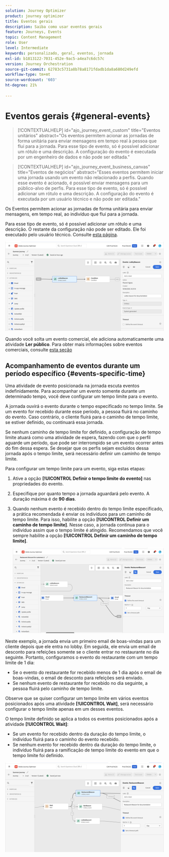 ```yaml
---
solution: Journey Optimizer
product: journey optimizer
title: Eventos gerais
description: Saiba como usar eventos gerais
feature: Journeys, Events
topic: Content Management
role: User
level: Intermediate
keywords: personalizado, geral, eventos, jornada
exl-id: b1813122-7031-452e-9ac5-a4ea7c6dc57c
version: Journey Orchestration
source-git-commit: 62783c5731a8b78a8171fdadb1da8a680d249efd
workflow-type: tm+mt
source-wordcount: '603'
ht-degree: 21%

---
```


# Eventos gerais {#general-events}

>[!CONTEXTUALHELP]
>id="ajo_journey_event_custom"
>title="Eventos unitários"
>abstract="Os eventos permitem acionar as jornadas de forma unitária para enviar mensagens em tempo real à pessoa que flui para a jornada. Para esse tipo de evento, só é possível adicionar um rótulo e uma descrição. A configuração do evento é executada por um engenheiro de dados e não pode ser editada."

>[!CONTEXTUALHELP]
>id="ajo_journey_event_business_canvas"
>title="Eventos de negócios"
>abstract="Esses eventos permitem iniciar uma jornada usando um evento não relacionado a perfis. Quando esse evento é acionado, é possível enviar mensagens para um público-alvo de perfis. Para esse tipo de evento, só é possível adicionar um rótulo e uma descrição. A configuração do evento é executada por um usuário técnico e não pode ser editada."

Os Eventos permitem acionar as jornadas de forma unitária para enviar mensagens, em tempo real, ao indivíduo que flui para a jornada.

Para esse tipo de evento, só é possível adicionar um rótulo e uma descrição. O restante da configuração não pode ser editado. Ele foi executado pelo usuário técnico. Consulte [esta página](../event/about-events.md).

![](assets/general-events.png)

Quando você solta um evento comercial, ele adiciona automaticamente uma atividade **Ler público**. Para obter mais informações sobre eventos comerciais, consulte [esta seção](../event/about-events.md)

## Acompanhamento de eventos durante um período específico {#events-specific-time}

Uma atividade de evento posicionada na jornada escuta eventos indefinidamente. Para acompanhar um evento somente durante um determinado tempo, você deve configurar um tempo limite para o evento.

A jornada ouvirá o evento durante o tempo especificado no tempo limite. Se um evento for recebido durante esse período, a pessoa fluirá no caminho do evento. Caso contrário, o cliente fluirá para o caminho de tempo limite, se estiver definido, ou continuará essa jornada.

Se nenhum caminho de tempo limite for definido, a configuração de tempo limite atuará como uma atividade de espera, fazendo com que o perfil aguarde um período, que pode ser interrompido se um evento ocorrer antes do fim dessa espera. Se desejar que os perfis sejam excluídos dessa jornada após o tempo limite, será necessário definir um caminho de tempo limite.

Para configurar um tempo limite para um evento, siga estas etapas:

1. Ative a opção **[!UICONTROL Definir o tempo limite do evento]** nas propriedades do evento.

1. Especifique por quanto tempo a jornada aguardará pelo evento. A duração máxima é de **90 dias**.

1. Quando nenhum evento é recebido dentro do tempo limite especificado, a prática recomendada é enviar os indivíduos para um caminho de tempo limite. Para isso, habilite a opção **[!UICONTROL Definir um caminho de tempo limite]**. Nesse caso, a jornada continua para o indivíduo assim que o tempo limite é atingido. Recomendamos que você sempre habilite a opção **[!UICONTROL Definir um caminho de tempo limite]**.

   ![](assets/event-timeout.png)

Neste exemplo, a jornada envia um primeiro email de boas-vindas para um cliente depois que ele entra no lobby. Em seguida, ele envia um email de desconto para refeições somente se o cliente entrar no restaurante no dia seguinte. Portanto, configuramos o evento do restaurante com um tempo limite de 1 dia:

* Se o evento do restaurante for recebido menos de 1 dia após o email de boas-vindas, o email de desconto para refeições será enviado.
* Se nenhum evento de restaurante for recebido no dia seguinte, a pessoa fluirá pelo caminho de tempo limite.

Observe que se quiser configurar um tempo limite em vários eventos posicionados após uma atividade **[!UICONTROL Wait]**, será necessário configurar o tempo limite apenas em um desses eventos.

O tempo limite definido se aplica a todos os eventos posicionados após a atividade **[!UICONTROL Wait]**:

* Se um evento for recebido dentro da duração do tempo limite, o indivíduo fluirá para o caminho do evento recebido.
* Se nenhum evento for recebido dentro da duração do tempo limite, o indivíduo fluirá para a ramificação de tempo limite do evento em que o tempo limite foi definido.

![](assets/event-timeout-group.png)
